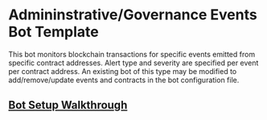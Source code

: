 # Admininstrative/Governance Events Bot Template

This bot monitors blockchain transactions for specific events emitted from specific contract addresses. Alert
type and severity are specified per event per contract address. An existing bot of this type may be modified
to add/remove/update events and contracts in the bot configuration file.

## [Bot Setup Walkthrough](SETUP.md)
